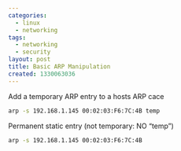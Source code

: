 ```yaml
---
categories:
  - linux
  - networking
tags:
  - networking
  - security
layout: post
title: Basic ARP Manipulation
created: 1330063036
---
```

Add a temporary ARP entry to a hosts ARP cace

```bash
arp -s 192.168.1.145 00:02:03:F6:7C:4B temp
```

Permanent static entry (not temporary: NO “temp”)

```bash
arp -s 192.168.1.145 00:02:03:F6:7C:4B
```
